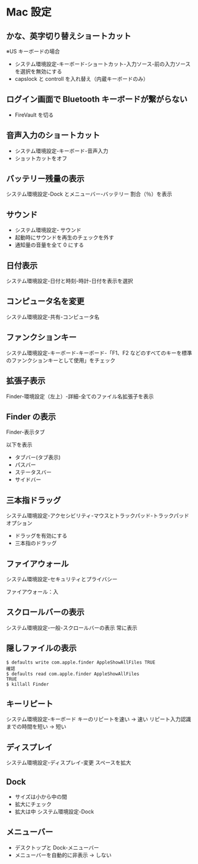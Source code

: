 # Mac 設定

## かな、英字切り替えショートカット

※US キーボードの場合

- システム環境設定-キーボード-ショートカット-入力ソース-前の入力ソースを選択を無効にする
- capslock と controll を入れ替え（内蔵キーボードのみ）

## ログイン画面で Bluetooth キーボードが繋がらない

- FireVault を切る

## 音声入力のショートカット

- システム環境設定-キーボード-音声入力
- ショットカットをオフ

## バッテリー残量の表示

システム環境設定-Dock とメニューバー-バッテリー
割合（％）を表示

## サウンド

- システム環境設定- サウンド
- 起動時にサウンドを再生のチェックを外す
- 通知量の音量を全て 0 にする

## 日付表示

システム環境設定-日付と時刻-時計-日付を表示を選択

## コンピュータ名を変更

システム環境設定-共有-コンピュータ名

## ファンクションキー

システム環境設定-キーボード-キーボード-「F1、F2 などのすべてのキーを標準のファンクションキーとして使用」をチェック

## 拡張子表示

Finder-環境設定（左上）-詳細-全てのファイル名拡張子を表示

## Finder の表示

Finder-表示タブ

以下を表示

- タブバー(タブ表示)
- パスバー
- ステータスバー
- サイドバー

## 三本指ドラッグ

システム環境設定-アクセシビリティ-マウスとトラックパッド-トラックパッドオプション

- ドラッグを有効にする
- 三本指のドラッグ

## ファイアウォール

システム環境設定-セキュリティとプライバシー

ファイアウォール：入

## スクロールバーの表示

システム環境設定-一般-スクロールバーの表示
常に表示

## 隠しファイルの表示

```:
$ defaults write com.apple.finder AppleShowAllFiles TRUE
確認
$ defaults read com.apple.finder AppleShowAllFiles
TRUE
$ killall Finder
```

## キーリピート

システム環境設定-キーボード
キーのリピートを速い → 速い
リピート入力認識までの時間を短い → 短い

## ディスプレイ

システム環境設定-ディスプレイ-変更
スペースを拡大

## Dock

- サイズは小から中の間
- 拡大にチェック
- 拡大は中
  システム環境設定-Dock

## メニューバー

- デスクトップと Dock-メニューバー
- メニューバーを自動的に非表示 → しない
